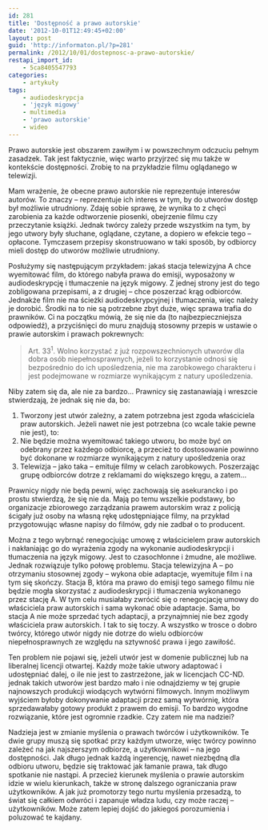 ```yaml
---
id: 281
title: 'Dostępność a prawo autorskie'
date: '2012-10-01T12:49:45+02:00'
layout: post
guid: 'http://informaton.pl/?p=281'
permalink: /2012/10/01/dostepnosc-a-prawo-autorskie/
restapi_import_id:
    - 5ca8405547793
categories:
    - artykuły
tags:
    - audiodeskrypcja
    - 'język migowy'
    - multimedia
    - 'prawo autorskie'
    - wideo
---
```


Prawo autorskie jest obszarem zawiłym i w powszechnym odczuciu pełnym zasadzek. Tak jest faktycznie, więc warto przyjrzeć się mu także w kontekście dostępności. Zrobię to na przykładzie filmu oglądanego w telewizji.

Mam wrażenie, że obecne prawo autorskie nie reprezentuje interesów autorów. To znaczy – reprezentuje ich interes w tym, by do utworów dostęp był możliwie utrudniony. Zdaję sobie sprawę, że wynika to z chęci zarobienia za każde odtworzenie piosenki, obejrzenie filmu czy przeczytanie książki. Jednak twórcy zależy przede wszystkim na tym, by jego utwory były słuchane, oglądane, czytane, a dopiero w efekcie tego – opłacone. Tymczasem przepisy skonstruowano w taki sposób, by odbiorcy mieli dostęp do utworów możliwie utrudniony.

Posłużymy się następującym przykładem: jakaś stacja telewizyjna A chce wyemitować film, do którego nabyła prawa do emisji, wyposażony w audiodeskrypcję i tłumaczenie na język migowy. Z jednej strony jest do tego zobligowana przepisami, a z drugiej – chce poszerzać krąg odbiorców. Jednakże film nie ma ścieżki audiodeskrypcyjnej i tłumaczenia, więc należy je dorobić. Środki na to nie są potrzebne zbyt duże, więc sprawa trafia do prawników. Ci na początku mówią, że się nie da (to najbezpieczniejsza odpowiedź), a przyciśnięci do muru znajdują stosowny przepis w ustawie o prawie autorskim i prawach pokrewnych:

> Art. 33<sup>1</sup>. Wolno korzystać z już rozpowszechnionych utworów dla dobra osób niepełnosprawnych, jeżeli to korzystanie odnosi się bezpośrednio do ich upośledzenia, nie ma zarobkowego charakteru i jest podejmowane w rozmiarze wynikającym z natury upośledzenia.

Niby zatem się da, ale nie za bardzo… Prawnicy się zastanawiają i wreszcie stwierdzają, że jednak się nie da, bo:

1. Tworzony jest utwór zależny, a zatem potrzebna jest zgoda właściciela praw autorskich. Jeżeli nawet nie jest potrzebna (co wcale takie pewne nie jest), to:
2. Nie będzie można wyemitować takiego utworu, bo może być on odebrany przez każdego odbiorcę, a przecież to dostosowanie powinno być dokonane w rozmiarze wynikającym z natury upośledzenia oraz
3. Telewizja – jako taka – emituje filmy w celach zarobkowych. Poszerzając grupę odbiorców dotrze z reklamami do większego kręgu, a zatem…

Prawnicy nigdy nie będą pewni, więc zachowają się asekurancko i po prostu stwierdzą, że się nie da. Mają po temu wszelkie podstawy, bo organizacje zbiorowego zarządzania prawem autorskim wraz z policją ścigały już osoby na własną rękę udostępniające filmy, na przykład przygotowując własne napisy do filmów, gdy nie zadbał o to producent.

Można z tego wybrnąć renegocjując umowę z właścicielem praw autorskich i nakłaniając go do wyrażenia zgody na wykonanie audiodeskrypcji i tłumaczenia na język migowy. Jest to czasochłonne i żmudne, ale możliwe. Jednak rozwiązuje tylko połowę problemu. Stacja telewizyjna A – po otrzymaniu stosownej zgody – wykona obie adaptacje, wyemituje film i na tym się skończy. Stacja B, która ma prawo do emisji tego samego filmu nie będzie mogła skorzystać z audiodeskrypcji i tłumaczenia wykonanego przez stację A. W tym celu musiałaby zwrócić się o renegocjację umowy do właściciela praw autorskich i sama wykonać obie adaptacje. Sama, bo stacja A nie może sprzedać tych adaptacji, a przynajmniej nie bez zgody właściciela praw autorskich. I tak to się toczy. A wszystko w trosce o dobro twórcy, którego utwór nigdy nie dotrze do wielu odbiorców niepełnosprawnych ze względu na sztywność prawa i jego zawiłość.

Ten problem nie pojawi się, jeżeli utwór jest w domenie publicznej lub na liberalnej licencji otwartej. Każdy może takie utwory adaptować i udostępniać dalej, o ile nie jest to zastrzeżone, jak w licencjach CC-ND. jednak takich utworów jest bardzo mało i nie odnajdziemy w tej grupie najnowszych produkcji wiodących wytwórni filmowych. Innym możliwym wyjściem byłoby dokonywanie adaptacji przez samą wytwórnię, która sprzedawałaby gotowy produkt z prawem do emisji. To bardzo wygodne rozwiązanie, które jest ogromnie rzadkie. Czy zatem nie ma nadziei?

Nadzieja jest w zmianie myślenia o prawach twórców i użytkowników. Te dwie grupy muszą się spotkać przy każdym utworze, więc twórcy powinno zależeć na jak najszerszym odbiorze, a użytkownikowi – na jego dostępności. Jak długo jednak każdą ingerencję, nawet niezbędną dla odbioru utworu, będzie się traktować jak łamanie prawa, tak długo spotkanie nie nastąpi. A przecież kierunek myślenia o prawie autorskim idzie w wielu kierunkach, także w stronę dalszego ograniczania praw użytkowników. A jak już promotorzy tego nurtu myślenia przesadzą, to świat się całkiem odwróci i zapanuje władza ludu, czy może raczej – użytkowników. Może zatem lepiej dojść do jakiegoś porozumienia i poluzować te kajdany.